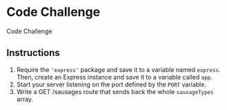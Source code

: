 # Code Challenge

Code Challenge

## Instructions
1. Require the ``'express'`` package and save it to a variable named ``express``. Then, create an Express instance and save it to a variable called ``app``.
2. Start your server listening on the port defined by the ``PORT`` variable.
3. Write a GET /sausages route that sends back the whole ``sausageTypes`` array.